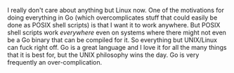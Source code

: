 I really don't care about anything but Linux now. One of the motivations
for doing everything in Go (which overcomplicates stuff that could
easily be done as POSIX shell scripts) is that I want it to work
anywhere. But POSIX shell scripts work *everywhere* even on systems
where there might not even be a Go binary that can be compiled for it.
So everything but UNIX/Linux can fuck right off. Go is a great language
and I love it for all the many things that it is best for, but the UNIX
philosophy wins the day. Go is very frequently an over-complication.


